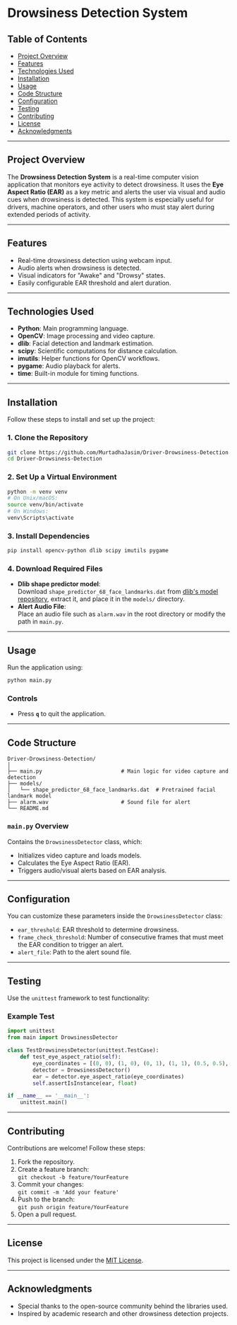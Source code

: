 # Drowsiness Detection System

## Table of Contents
- [Project Overview](#project-overview)
- [Features](#features)
- [Technologies Used](#technologies-used)
- [Installation](#installation)
- [Usage](#usage)
- [Code Structure](#code-structure)
- [Configuration](#configuration)
- [Testing](#testing)
- [Contributing](#contributing)
- [License](#license)
- [Acknowledgments](#acknowledgments)

---

## Project Overview

The **Drowsiness Detection System** is a real-time computer vision application that monitors eye activity to detect drowsiness. It uses the **Eye Aspect Ratio (EAR)** as a key metric and alerts the user via visual and audio cues when drowsiness is detected. This system is especially useful for drivers, machine operators, and other users who must stay alert during extended periods of activity.

---

## Features

- Real-time drowsiness detection using webcam input.
- Audio alerts when drowsiness is detected.
- Visual indicators for "Awake" and "Drowsy" states.
- Easily configurable EAR threshold and alert duration.

---

## Technologies Used

- **Python**: Main programming language.
- **OpenCV**: Image processing and video capture.
- **dlib**: Facial detection and landmark estimation.
- **scipy**: Scientific computations for distance calculation.
- **imutils**: Helper functions for OpenCV workflows.
- **pygame**: Audio playback for alerts.
- **time**: Built-in module for timing functions.

---

## Installation

Follow these steps to install and set up the project:

### 1. Clone the Repository
```bash
git clone https://github.com/MurtadhaJasim/Driver-Drowsiness-Detection
cd Driver-Drowsiness-Detection
```

### 2. Set Up a Virtual Environment
```bash
python -m venv venv
# On Unix/macOS:
source venv/bin/activate
# On Windows:
venv\Scripts\activate
```

### 3. Install Dependencies
```bash
pip install opencv-python dlib scipy imutils pygame
```

### 4. Download Required Files
- **Dlib shape predictor model**:  
  Download `shape_predictor_68_face_landmarks.dat` from [dlib's model repository](http://dlib.net/files/shape_predictor_68_face_landmarks.dat.bz2), extract it, and place it in the `models/` directory.
- **Alert Audio File**:  
  Place an audio file such as `alarm.wav` in the root directory or modify the path in `main.py`.

---

## Usage

Run the application using:

```bash
python main.py
```

### Controls
- Press **`q`** to quit the application.

---

## Code Structure

```
Driver-Drowsiness-Detection/
│
├── main.py                         # Main logic for video capture and detection
├── models/
│   └── shape_predictor_68_face_landmarks.dat  # Pretrained facial landmark model
├── alarm.wav                       # Sound file for alert
└── README.md
```

### `main.py` Overview

Contains the `DrowsinessDetector` class, which:

- Initializes video capture and loads models.
- Calculates the Eye Aspect Ratio (EAR).
- Triggers audio/visual alerts based on EAR analysis.

---

## Configuration

You can customize these parameters inside the `DrowsinessDetector` class:

- `ear_threshold`: EAR threshold to determine drowsiness.
- `frame_check_threshold`: Number of consecutive frames that must meet the EAR condition to trigger an alert.
- `alert_file`: Path to the alert sound file.

---

## Testing

Use the `unittest` framework to test functionality:

### Example Test
```python
import unittest
from main import DrowsinessDetector

class TestDrowsinessDetector(unittest.TestCase):
    def test_eye_aspect_ratio(self):
        eye_coordinates = [(0, 0), (1, 0), (0, 1), (1, 1), (0.5, 0.5), (0.5, 0)]
        detector = DrowsinessDetector()
        ear = detector.eye_aspect_ratio(eye_coordinates)
        self.assertIsInstance(ear, float)

if __name__ == '__main__':
    unittest.main()
```

---

## Contributing

Contributions are welcome! Follow these steps:

1. Fork the repository.
2. Create a feature branch:  
   `git checkout -b feature/YourFeature`
3. Commit your changes:  
   `git commit -m 'Add your feature'`
4. Push to the branch:  
   `git push origin feature/YourFeature`
5. Open a pull request.

---

## License

This project is licensed under the [MIT License](LICENSE).

---

## Acknowledgments

- Special thanks to the open-source community behind the libraries used.
- Inspired by academic research and other drowsiness detection projects.
